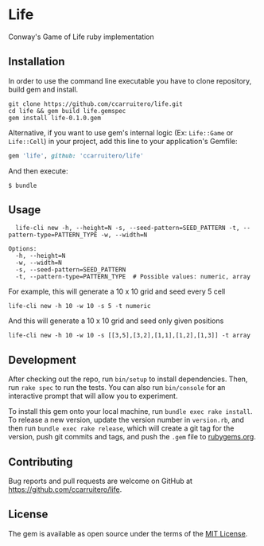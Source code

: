 # Life
Conway's Game of Life ruby implementation

## Installation

In order to use the command line executable you have to clone repository, build
gem and install.

```
git clone https://github.com/ccarruitero/life.git
cd life && gem build life.gemspec
gem install life-0.1.0.gem
```

Alternative, if you want to use gem's internal logic (Ex: `Life::Game` or
 `Life::Cell`) in your project, add this line to your application's Gemfile:

```ruby
gem 'life', github: 'ccarruitero/life'
```

And then execute:

    $ bundle


## Usage
```
  life-cli new -h, --height=N -s, --seed-pattern=SEED_PATTERN -t, --pattern-type=PATTERN_TYPE -w, --width=N

Options:
  -h, --height=N
  -w, --width=N
  -s, --seed-pattern=SEED_PATTERN
  -t, --pattern-type=PATTERN_TYPE  # Possible values: numeric, array
```

For example, this will generate a 10 x 10 grid and seed every 5 cell

```
life-cli new -h 10 -w 10 -s 5 -t numeric

```

And this will generate a 10 x 10 grid and seed only given positions
```
life-cli new -h 10 -w 10 -s [[3,5],[3,2],[1,1],[1,2],[1,3]] -t array
```

## Development

After checking out the repo, run `bin/setup` to install dependencies. Then, run `rake spec` to run the tests. You can also run `bin/console` for an interactive prompt that will allow you to experiment.

To install this gem onto your local machine, run `bundle exec rake install`. To release a new version, update the version number in `version.rb`, and then run `bundle exec rake release`, which will create a git tag for the version, push git commits and tags, and push the `.gem` file to [rubygems.org](https://rubygems.org).

## Contributing

Bug reports and pull requests are welcome on GitHub at https://github.com/ccarruitero/life.

## License

The gem is available as open source under the terms of the [MIT License](https://opensource.org/licenses/MIT).
